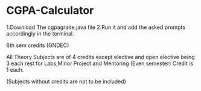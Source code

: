 # CGPA-Calculator

1.Download The cgpagrade.java file
2.Run it and add the asked prompts accordingly in the terminal.

6th sem credits (GNDEC)

All Theory Subjects are of 4 credits except elective and open elective being 3 each
rest for Labs,Minor Project and Mentoring (Even semester) Credit is 1 each.

(Subjects without credits are not to be included)
